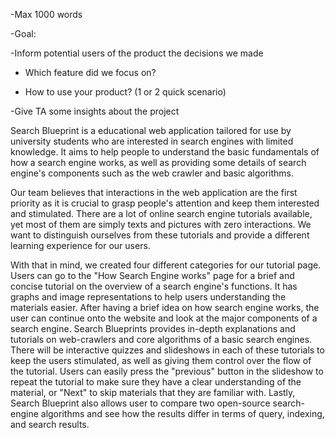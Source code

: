 -Max 1000 words

-Goal:

-Inform potential users of the product the decisions we made

* Which feature did we focus on?

* How to use your product? (1 or 2 quick scenario)

-Give TA some insights about the project



Search Blueprint is a educational web application tailored for use by university students who are interested in search engines with limited knowledge. It aims to help people to understand the basic fundamentals of how a search engine works, as well as providing some details of search engine's components such as the web crawler and basic algorithms. 

Our team believes that interactions in the web application are the first priority as it is crucial to grasp people's attention and keep them interested and stimulated. There are a lot of online search engine tutorials available, yet most of them are simply texts and pictures with zero interactions. We want to distinguish ourselves from these tutorials and provide a different learning experience for our users.

With that in mind, we created four different categories for our tutorial page. Users can go to the "How Search Engine works" page for a brief and concise tutorial on the overview of a search engine's functions. It has graphs and image representations to help users understanding the materials easier. After having a brief idea on how search engine works, the user can continue onto the website and look at the major components of a search engine. Search Blueprints provides in-depth explanations and tutorials on web-crawlers and core algorithms of a basic search engines. There will be interactive quizzes and slideshows in each of these tutorials to keep the users stimulated, as well as giving them control over the flow of the tutorial. Users can easily press the "previous" button in the slideshow to repeat the tutorial to make sure they have a clear understanding of the material, or "Next" to skip materials that they are familiar with. 
Lastly, Search Blueprint also allows user to compare two open-source search-engine algorithms and see how the results differ in terms of query, indexing, and search results.

